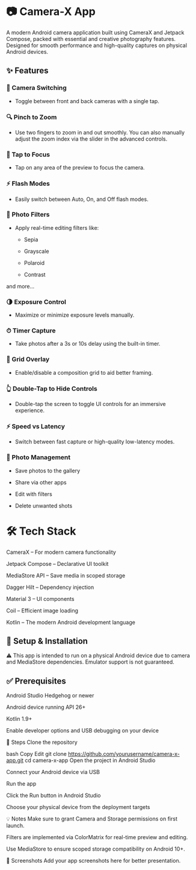 # 📷 Camera-X App
A modern Android camera application built using CameraX and Jetpack Compose, packed with essential and creative photography features. Designed for smooth performance and high-quality captures on physical Android devices.

## ✨ Features
### 🔁 Camera Switching

- Toggle between front and back cameras with a single tap.

### 🔍 Pinch to Zoom

- Use two fingers to zoom in and out smoothly. You can also manually adjust the zoom index via the slider in the advanced controls.

### 🎯 Tap to Focus

- Tap on any area of the preview to focus the camera.

### ⚡ Flash Modes

- Easily switch between Auto, On, and Off flash modes.

### 🎨 Photo Filters

- Apply real-time editing filters like:

  - Sepia

  - Grayscale

  - Polaroid

  - Contrast

and more...

### 🌗 Exposure Control

- Maximize or minimize exposure levels manually.

### ⏱ Timer Capture

- Take photos after a 3s or 10s delay using the built-in timer.

### 🧮 Grid Overlay

- Enable/disable a composition grid to aid better framing.

### 👆 Double-Tap to Hide Controls

- Double-tap the screen to toggle UI controls for an immersive experience.

### ⚡ Speed vs Latency

- Switch between fast capture or high-quality low-latency modes.

### 💾 Photo Management

- Save photos to the gallery

- Share via other apps

- Edit with filters

- Delete unwanted shots

# 🛠 Tech Stack
CameraX – For modern camera functionality

Jetpack Compose – Declarative UI toolkit

MediaStore API – Save media in scoped storage

Dagger Hilt – Dependency injection

Material 3 – UI components

Coil – Efficient image loading

Kotlin – The modern Android development language

## 🚀 Setup & Installation
⚠️ This app is intended to run on a physical Android device due to camera and MediaStore dependencies. Emulator support is not guaranteed.

## ✅ Prerequisites
Android Studio Hedgehog or newer

Android device running API 26+

Kotlin 1.9+

Enable developer options and USB debugging on your device

🔧 Steps
Clone the repository

bash
Copy
Edit
git clone https://github.com/yourusername/camera-x-app.git
cd camera-x-app
Open the project in Android Studio

Connect your Android device via USB

Run the app

Click the Run button in Android Studio

Choose your physical device from the deployment targets


💡 Notes
Make sure to grant Camera and Storage permissions on first launch.

Filters are implemented via ColorMatrix for real-time preview and editing.

Use MediaStore to ensure scoped storage compatibility on Android 10+.

📸 Screenshots
Add your app screenshots here for better presentation.
